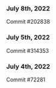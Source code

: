 ### July 8th, 2022

Commit #202838

### July 5th, 2022

Commit #314353


### July 4th, 2022

Commit #72281
